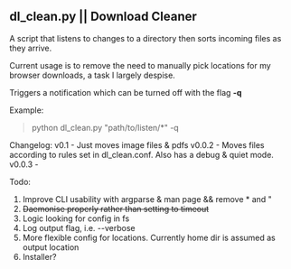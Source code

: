 ## dl_clean.py || Download Cleaner

A script that listens to changes to a directory then sorts incoming files as they arrive.

Current usage is to remove the need to manually pick locations for my browser downloads, a task I largely despise.

Triggers a notification which can be turned off with the flag **-q**

Example:

> python dl_clean.py "path/to/listen/\*" -q

Changelog:
v0.1 - Just moves image files & pdfs
v0.0.2 - Moves files according to rules set in dl_clean.conf. Also has a debug & quiet mode.
v0.0.3 -

Todo:

1. Improve CLI usability with argparse & man page && remove * and "
2. ~~Daemonise properly rather than setting to timeout~~
3. Logic looking for config in fs
4. Log output flag, i.e. --verbose
5. More flexible config for locations. Currently home dir is assumed as output location
6. Installer? 
